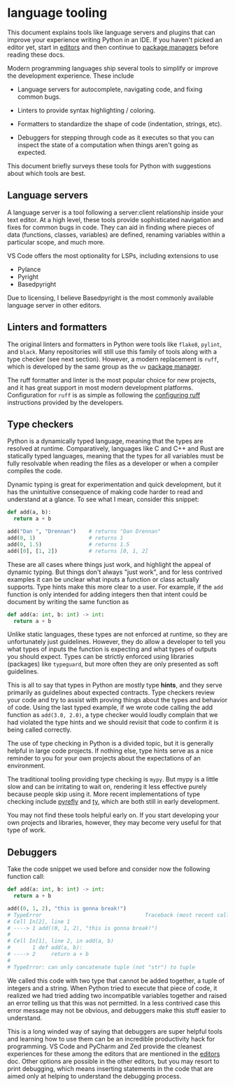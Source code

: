 # language tooling

This document explains tools like language servers and plugins that can improve
your experience writing Python in an IDE. If you haven't picked an editor yet,
start in [editors](#./editors.md) and then continue to [package
managers](#./package-managers.md) before reading these docs.

Modern programming languages ship several tools to simplify or improve the
development experience. These include

* Language servers for autocomplete, navigating code, and fixing common bugs.

* Linters to provide syntax highlighting / coloring.

* Formatters to standardize the shape of code (indentation, strings, etc).

* Debuggers for stepping through code as it executes so that you can inspect the
  state of a computation when things aren't going as expected.

This document briefly surveys these tools for Python with suggestions about
which tools are best.

## Language servers

A language server is a tool following a server:client relationship inside your
text editor. At a high level, these tools provide sophisticated navigation and
fixes for common bugs in code. They can aid in finding where pieces of data
(functions, classes, variables) are defined, renaming variables within a
particular scope, and much more.

VS Code offers the most optionality for LSPs, including extensions to use

- Pylance
- Pyright
- Basedpyright

Due to licensing, I believe Basedpyright is the most commonly available language
server in other editors.

## Linters and formatters

The original linters and formatters in Python were tools like `flake8`, `pylint`,
and `black`. Many repositories will still use this family of tools along with a
type checker (see next section). However, a modern replacement is `ruff`, which
is developed by the same group as the `uv` [package
manager](#./package-managers.md).

The ruff formatter and linter is the most popular choice for new projects, and
it has great support in most modern development platforms. Configuration for
`ruff` is as simple as following the [configuring
ruff](https://docs.astral.sh/ruff/configuration/) instructions provided by the
developers.

## Type checkers

Python is a dynamically typed language, meaning that the types are resolved at
runtime. Comparatively, languages like C and C++ and Rust are statically typed
languages, meaning that the types for all variables must be fully resolvable
when reading the files as a developer or when a compiler compiles the code.

Dynamic typing is great for experimentation and quick development, but it has
the unintuitive consequence of making code harder to read and understand at a
glance. To see what I mean, consider this snippet:

```python
def add(a, b):
  return a + b

add("Dan ", "Drennan")    # returns "Dan Drennan"
add(0, 1)                 # returns 1
add(0, 1.5)               # returns 1.5
add([0], [1, 2])          # returns [0, 1, 2]
```

These are all cases where things just work, and highlight the appeal of dynamic
typing. But things don't always "just work", and for less contrived examples it
can be unclear what inputs a function or class actually supports. Type hints
make this more clear to a user. For example, if the `add` function is only
intended for adding integers then that intent could be document by writing the
same function as

```python
def add(a: int, b: int) -> int:
  return a + b
```

Unlike static languages, these types are not enforced at runtime, so they are
unfortunately just guidelines. However, they do allow a developer to tell you
what types of inputs the function is expecting and what types of outputs you
should expect. Types can be strictly enforced using libraries (packages) like
`typeguard`, but more often they are only presented as soft guidelines.

This is all to say that types in Python are mostly type **hints**, and they
serve primarily as guidelines about expected contracts. Type checkers review
your code and try to assist with proving things about the types and behavior of
code. Using the last typed example, if we wrote code calling the add function
as `add(3.0, 2.0)`, a type checker would loudly complain that we had violated
the type hints and we should revisit that code to confirm it is being called
correctly.

The use of type checking in Python is a divided topic, but it is generally
helpful in large code projects. If nothing else, type hints serve as a nice
reminder to you for your own projects about the expectations of an environment.

The traditional tooling providing type checking is `mypy`. But mypy is a little
slow and can be irritating to wait on, rendering it less effective purely
because people skip using it. More recent implementations of type checking
include [pyrefly](https://pyre-check.org/) and [ty](https://docs.astral.sh/ty/),
which are both still in early development.

You may not find these tools helpful early on. If you start developing your own
projects and libraries, however, they may become very useful for that type of
work.

## Debuggers

Take the code snippet we used before and consider now the following function
call:

```python
def add(a: int, b: int) -> int:
  return a + b

add((0, 1, 2), "this is gonna break!")
# TypeError                                 Traceback (most recent call last)
# Cell In[2], line 1
# ----> 1 add((0, 1, 2), "this is gonna break!")
#
# Cell In[1], line 2, in add(a, b)
#       1 def add(a, b):
# ----> 2     return a + b
#
# TypeError: can only concatenate tuple (not "str") to tuple
```

We called this code with two type that cannot be added together, a tuple of
integers and a string. When Python tried to execute that piece of code, it
realized we had tried adding two incompatible variables together and raised an
error telling us that this was not permitted. In a less contrived case this
error message may not be obvious, and debuggers make this stuff easier to
understand.

This is a long winded way of saying that debuggers are super helpful tools and
learning how to use them can be an incredible productivity hack for programming.
VS Code and PyCharm and Zed provide the cleanest experiences for these among the
editors that are mentioned in the [editors](#./editors.md) doc. Other options
are possible in the other editors, but you may resort to print debugging, which
means inserting statements in the code that are aimed only at helping to
understand the debugging process.
